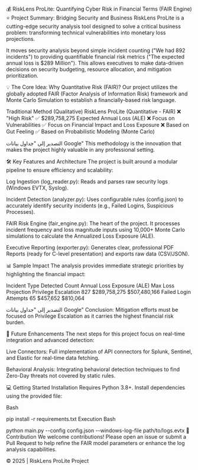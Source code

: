 💰 RiskLens ProLite: Quantifying Cyber Risk in Financial Terms (FAIR Engine)
⭐ Project Summary: Bridging Security and Business
RiskLens ProLite is a cutting-edge security analysis tool designed to solve a critical business problem: transforming technical vulnerabilities into monetary loss projections.

It moves security analysis beyond simple incident counting ("We had 892 incidents") to providing quantifiable financial risk metrics ("The expected annual loss is $289 Million"). This allows executives to make data-driven decisions on security budgeting, resource allocation, and mitigation prioritization.

💡 The Core Idea: Why Quantitative Risk (FAIR)?
Our project utilizes the globally adopted FAIR (Factor Analysis of Information Risk) framework and Monte Carlo Simulation to establish a financially-based risk language.

Traditional Method (Qualitative)	RiskLens ProLite (Quantitative - FAIR)
❌ "High Risk"                                     	✅ $289,758,275    Expected Annual Loss (ALE)
❌ Focus on Vulnerabilities	             ✅ Focus on Financial Impact and Loss Exposure
❌ Based on Gut Feeling	                          ✅ Based on Probabilistic Modeling (Monte Carlo)

التصدير إلى "جداول بيانات Google"
This methodology is the innovation that makes the project highly valuable in any professional setting.

🛠️ Key Features and Architecture
The project is built around a modular pipeline to ensure efficiency and scalability:

Log Ingestion (log_reader.py): Reads and parses raw security logs (Windows EVTX, Syslog).

Incident Detection (analyzer.py): Uses configurable rules (config.json) to accurately identify security incidents (e.g., Failed Logins, Suspicious Processes).

FAIR Risk Engine (fair_engine.py): The heart of the project. It processes incident frequency and loss magnitude inputs using 10,000+ Monte Carlo simulations to calculate the Annualized Loss Exposure (ALE).

Executive Reporting (exporter.py): Generates clear, professional PDF Reports (ready for C-level presentation) and exports raw data (CSV/JSON).

📊 Sample Impact
The analysis provides immediate strategic priorities by highlighting the financial impact:

Incident Type	Detected Count	Annual Loss Exposure (ALE)	Max Loss Projection
Privilege Escalation      	827	         $289,758,275	                            $507,480,166
Failed Login Attempts	65	   $457,652	                            $810,064

التصدير إلى "جداول بيانات Google"
Conclusion: Mitigation efforts must be focused on Privilege Escalation as it carries the highest financial risk burden.

🚀 Future Enhancements
The next steps for this project focus on real-time integration and advanced detection:

Live Connectors: Full implementation of API connectors for Splunk, Sentinel, and Elastic for real-time data fetching.

Behavioral Analysis: Integrating behavioral detection techniques to find Zero-Day threats not covered by static rules.

💻 Getting Started
Installation
Requires Python 3.8+. Install dependencies using the provided file:

Bash

pip install -r requirements.txt
Execution
Bash

python main.py --config config.json --windows-log-file path/to/logs.evtx
🤝 Contribution
We welcome contributions! Please open an issue or submit a Pull Request to help refine the FAIR model parameters or enhance the log analysis capabilities.

© 2025 | RiskLens ProLite Project